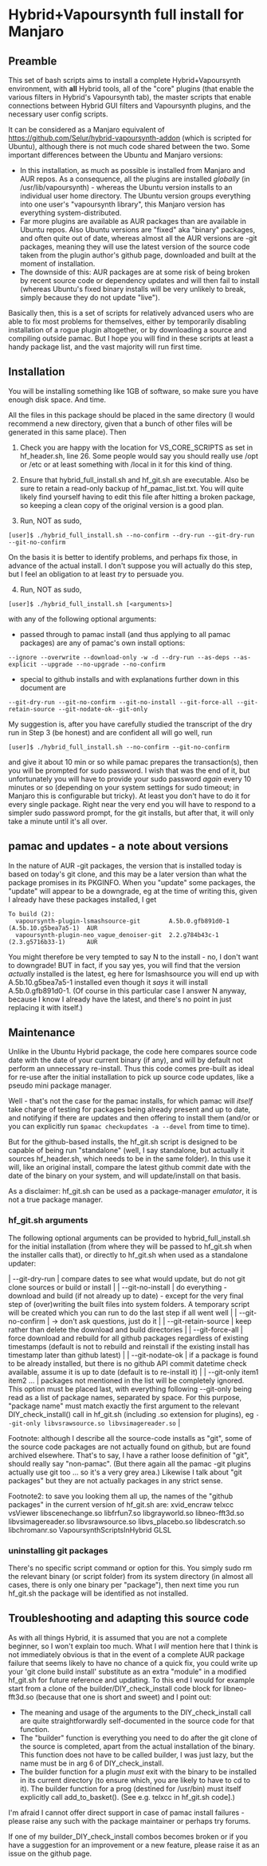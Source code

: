 # Hybrid+Vapoursynth full install for Manjaro

## Preamble
This set of bash scripts aims to install a complete Hybrid+Vapoursynth environment, with **all** Hybrid tools,
all of the "core" plugins (that enable the various filters in Hybrid's Vapoursynth tab), the master scripts
that enable connections between Hybrid GUI filters and Vapoursynth plugins, and the necessary user config scripts.

It can be considered as a Manjaro equivalent of https://github.com/Selur/hybrid-vapoursynth-addon (which is
scripted for Ubuntu), although there is not much code shared between the two. Some important differences between
the Ubuntu and Manjaro versions:

  * In this installation, as much as possible is installed from Manjaro and AUR repos.  As a consequence, all the
  plugins are installed *globally* (in /usr/lib/vapoursynth) - whereas the Ubuntu version installs to an
  individual user home directory. The Ubuntu version groups everything into one user's "vapoursynth library", this
  Manjaro version has everything system-distributed.
  * Far more plugins are available as AUR packages than are available in Ubuntu repos. Also Ubuntu versions are
  "fixed" aka "binary" packages, and often quite out of date, whereas almost all the AUR versions are -git packages,
  meaning they will use the latest version of the source code taken from the plugin author's github page, downloaded
  and built at the moment of installation.
  * The downside of this: AUR packages are at some risk of being broken by recent source code or dependency updates
  and will then fail to install (whereas Ubuntu's fixed binary installs will be very unlikely to break, simply because
  they do not update "live").

Basically then, this is a set of scripts for relatively advanced users who are able to fix most problems for themselves,
either by temporarily disabling installation of a rogue plugin altogether, or by downloading a source and compiling
outside pamac.  But I hope you will find in these scripts at least a handy package list, and the vast majority will
run first time.

## Installation
You will be installing something like 1GB of software, so make sure you have enough disk space. And time.

All the files in this package should be placed in the same directory (I would recommend a new directory, given that
a bunch of other files will be generated in this same place).  Then

1) Check you are happy with the location for VS_CORE_SCRIPTS as set in hf_header.sh, line 26.  Some people would
say you should really use /opt or /etc or at least something with /local in it for this kind of thing.

2) Ensure that hybrid_full_install.sh and hf_git.sh are executable.  Also be sure to retain a read-only backup of
hf_pamac_list.txt. You will quite likely find yourself having to edit this file after hitting a broken package, so
keeping a clean copy of the original version is a good plan.

3) Run, NOT as sudo,

  `[user]$ ./hybrid_full_install.sh --no-confirm --dry-run --git-dry-run --git-no-confirm `
  
On the basis it is better to identify problems, and perhaps fix those, in advance of the actual install.  I don't
suppose you will actually do this step, but I feel an obligation to at least *try* to persuade you.

4) Run, NOT as sudo,
   
  `[user]$ ./hybrid_full_install.sh [<arguments>]`
  
  with any of the following optional arguments:
  
  * passed through to pamac install (and thus applying to all pamac packages) are any of pamac's own install options:
    
  `--ignore --overwrite --download-only -w -d --dry-run --as-deps --as-explicit --upgrade --no-upgrade --no-confirm`
  
  * special to github installs and with explanations further down in this document are
    
  `--git-dry-run --git-no-confirm --git-no-install --git-force-all --git-retain-source --git-nodate-ok--git-only`
  
  My suggestion is, after you have carefully studied the transcript of the dry run in Step 3 (be honest) and are confident all will go
  well, run
  
  `[user]$ ./hybrid_full_install.sh --no-confirm --git-no-confirm`
  
  and give it about 10 min or so while pamac prepares the transaction(s), then you will be prompted for sudo password.
  I wish that was the end of it, but unfortunately you will have to provide your sudo password *again* every 10 minutes
  or so (depending on your system settings for sudo timeout; in Manjaro this is configurable but tricky). At least
  you don't have to do it for every single package. Right near the very end you will have to respond to a simpler sudo
  password prompt, for the git installs, but after that, it will only take a minute until it's all over.

## pamac and updates - a note about versions
In the nature of AUR -git packages, the version that is installed today is based on today's git clone, and this may be a
later version than what the package promises in its PKGINFO. When you "update" some packages, the "update" will appear to
be a downgrade, eg at the time of writing this, given I already have these packages installed, I get
```text
To build (2):
  vapoursynth-plugin-lsmashsource-git        A.5b.0.gfb891d0-1  (A.5b.10.g5bea7a5-1)  AUR
  vapoursynth-plugin-neo_vague_denoiser-git  2.2.g784b43c-1     (2.3.g5716b33-1)      AUR
```
You might therefore be very tempted to say N to the install - no, I don't want to downgrade!  BUT in fact, if you say
yes, you will find that the version *actually* installed is the latest, eg here for lsmashsource you will end up with
A.5b.10.g5bea7a5-1 installed even though it *says* it will install A.5b.0.gfb891d0-1.  (Of course in this particular case I answer N anyway, because I know I already have the latest, and there's no point
in just replacing it with itself.)

## Maintenance
Unlike in the Ubuntu Hybrid package, the code here compares source code date with the date of your current binary (if any), and
will by default not perform an unnecessary re-install.  Thus this code comes pre-built as ideal for re-use after the
initial installation to pick up source code updates, like a pseudo mini package manager.

Well - that's not the case for the pamac installs, for which pamac will *itself* take charge of testing for packages being
already present and up to date, and notifying if there are updates and then offering to install them (and/or or you can
explicitly run `$pamac checkupdates -a --devel` from time to time).

But for the github-based installs, the hf_git.sh script is designed to be capable of being run "standalone" (well,
I say standalone, but actually it sources hf_header.sh, which needs to be in the same folder). In this use it will,
like an original install, compare the latest github commit date with the date of the binary on your system, and will
update/install on that basis.

As a disclaimer: hf_git.sh can be used as a package-manager *emulator*, it is not a true package manager.

### hf_git.sh arguments
The following optional arguments can be provided to hybrid_full_install.sh for the initial installation (from where they
will be passed to hf_git.sh when the installer calls that), or directly to hf_git.sh when used as a standalone updater:

| --git-dry-run | compare dates to see what would update, but do not git clone sources or build or install |
| --git-no-install | do everything - download and build (if not already up to date) - except for the very final step of
                       (over)writing the built files into system folders.  A temporary script will be created which you can run to do the last step if all went well |
| --git-no-confirm  |  -> don't ask questions, just do it |
| --git-retain-source | keep rather than delete the download and build directories |
| --git-force-all   | force download and rebuild for all github packages regardless of existing timestamps
                       (default is not to rebuild and reinstall if the existing install has timestamp later than github latest) |
| --git-nodate-ok   |  if a package is found to be already installed, but there is no github API commit datetime check available,
                       assume it is up to date (default is to re-install it) |
| --git-only item1 item2 ... | packages not mentioned in the list will be completely ignored. This option must be placed last, with
                       everything following --git-only being read as a list of package names, separated by space.  For this
                       purpose, "package name" must match exactly the first argument to the relevant DIY_check_install() call
                       in hf_git.sh (including .so extension for plugins), eg
                       `--git-only libvsrawsource.so libvsimagereader.so` |

Footnote: although I describe all the source-code installs as "git", some of the source code packages are not actually found
on github, but are found archived elsewhere.  That's to say, I have a rather loose definition of "git", should really
say "non-pamac". (But there again all the pamac -git plugins actually use git too ... so it's a very grey area.)  Likewise I
talk about "git packages" but they are not actually packages in any strict sense.

Footnote2: to save you looking them all up, the names of the "github packages" in the current version of hf_git.sh are:
xvid_encraw telxcc vsViewer libscenechange.so libfrfun7.so libgrayworld.so libneo-fft3d.so libvsimagereader.so
libvsrawsource.so libvs_placebo.so libdescratch.so libchromanr.so VapoursynthScriptsInHybrid GLSL

### uninstalling git packages
There's no specific script command or option for this. You simply sudo rm the relevant binary (or script folder) from its
system directory (in almost all cases, there is only one binary per "package"), then next time you run hf_git.sh the package
will be identified as not installed.

## Troubleshooting and adapting this source code
As with all things Hybrid, it is assumed that you are not a complete beginner, so I won't explain too much.
What I *will* mention here that I think is not immediately obvious is that in the event of a complete AUR package failure
that seems likely to have no chance of a quick fix, you could write up your 'git clone build install' substitute as an
extra "module" in a modified hf_git.sh for future reference and updating.  To this end I would for example start from a
clone of the builder/DIY_check_install code block for libneo-fft3d.so (because that one is short and sweet) and I point out:
  * The meaning and usage of the arguments to the DIY_check_install call are quite straightforwardly self-documented in the
  source code for that function.
  * The "builder" function is everything you need to do after the git clone of the source is completed, apart from the actual
  installation of the binary. This function does not have to be called builder, I was just lazy, but the name must be in
  arg 6 of DIY_check_install.
  * The builder function for a plugin *must* exit with the binary to be installed in its current directory (to ensure which,
  you are likely to have to cd to it). The builder function for a prog (destined for /usr/bin) must itself explicitly call
  add_to_basket(). (See e.g. telxcc in hf_git.sh code].)

I'm afraid I cannot offer direct support in case of pamac install failures - please raise any such with the package
maintainer or perhaps try forums.

If one of my builder_DIY_check_install combos becomes broken or if you have a suggestion for an improvement or a new feature,
please raise it as an issue on the github page.





